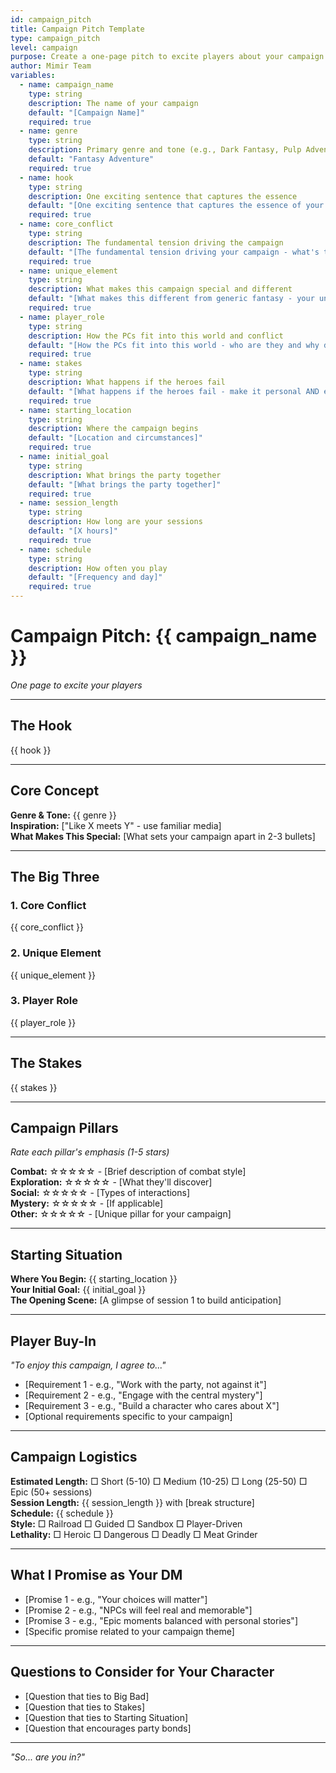 ```yaml
---
id: campaign_pitch
title: Campaign Pitch Template
type: campaign_pitch
level: campaign
purpose: Create a one-page pitch to excite players about your campaign concept
author: Mimir Team
variables:
  - name: campaign_name
    type: string
    description: The name of your campaign
    default: "[Campaign Name]"
    required: true
  - name: genre
    type: string
    description: Primary genre and tone (e.g., Dark Fantasy, Pulp Adventure)
    default: "Fantasy Adventure"
    required: true
  - name: hook
    type: string
    description: One exciting sentence that captures the essence
    default: "[One exciting sentence that captures the essence of your campaign - make them lean forward]"
    required: true
  - name: core_conflict
    type: string
    description: The fundamental tension driving the campaign
    default: "[The fundamental tension driving your campaign - what's the central problem?]"
    required: true
  - name: unique_element
    type: string
    description: What makes this campaign special and different
    default: "[What makes this different from generic fantasy - your unique twist]"
    required: true
  - name: player_role
    type: string
    description: How the PCs fit into this world and conflict
    default: "[How the PCs fit into this world - who are they and why do they matter?]"
    required: true
  - name: stakes
    type: string
    description: What happens if the heroes fail
    default: "[What happens if the heroes fail - make it personal AND epic]"
    required: true
  - name: starting_location
    type: string
    description: Where the campaign begins
    default: "[Location and circumstances]"
    required: true
  - name: initial_goal
    type: string
    description: What brings the party together
    default: "[What brings the party together]"
    required: true
  - name: session_length
    type: string
    description: How long are your sessions
    default: "[X hours]"
    required: true
  - name: schedule
    type: string
    description: How often you play
    default: "[Frequency and day]"
    required: true
---
```


# Campaign Pitch: {{ campaign_name }}

*One page to excite your players*

---

## The Hook
{{ hook }}

---

## Core Concept

**Genre & Tone:** {{ genre }}  
**Inspiration:** ["Like X meets Y" - use familiar media]  
**What Makes This Special:** [What sets your campaign apart in 2-3 bullets]

---

## The Big Three

### 1. Core Conflict
{{ core_conflict }}

### 2. Unique Element  
{{ unique_element }}

### 3. Player Role
{{ player_role }}

---

## The Stakes
{{ stakes }}

---

## Campaign Pillars
*Rate each pillar's emphasis (1-5 stars)*

**Combat:** ☆☆☆☆☆ - [Brief description of combat style]  
**Exploration:** ☆☆☆☆☆ - [What they'll discover]  
**Social:** ☆☆☆☆☆ - [Types of interactions]  
**Mystery:** ☆☆☆☆☆ - [If applicable]  
**Other:** ☆☆☆☆☆ - [Unique pillar for your campaign]

---

## Starting Situation

**Where You Begin:** {{ starting_location }}  
**Your Initial Goal:** {{ initial_goal }}  
**The Opening Scene:** [A glimpse of session 1 to build anticipation]

---

## Player Buy-In

*"To enjoy this campaign, I agree to..."*
- [Requirement 1 - e.g., "Work with the party, not against it"]
- [Requirement 2 - e.g., "Engage with the central mystery"]  
- [Requirement 3 - e.g., "Build a character who cares about X"]
- [Optional requirements specific to your campaign]

---

## Campaign Logistics

**Estimated Length:** □ Short (5-10) □ Medium (10-25) □ Long (25-50) □ Epic (50+ sessions)  
**Session Length:** {{ session_length }} with [break structure]  
**Schedule:** {{ schedule }}  
**Style:** □ Railroad □ Guided □ Sandbox □ Player-Driven  
**Lethality:** □ Heroic □ Dangerous □ Deadly □ Meat Grinder

---

## What I Promise as Your DM

- [Promise 1 - e.g., "Your choices will matter"]
- [Promise 2 - e.g., "NPCs will feel real and memorable"]
- [Promise 3 - e.g., "Epic moments balanced with personal stories"]
- [Specific promise related to your campaign theme]

---

## Questions to Consider for Your Character

- [Question that ties to Big Bad]
- [Question that ties to Stakes]  
- [Question that ties to Starting Situation]
- [Question that encourages party bonds]

---

*"So... are you in?"*